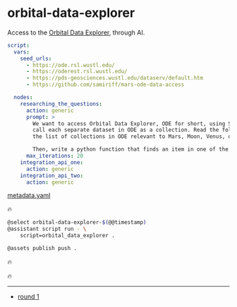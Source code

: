 # orbital-data-explorer

Access to the [Orbital Data Explorer](https://ode.rsl.wustl.edu/), through AI.

```yaml
script:
  vars:
    seed_urls:
      - https://ode.rsl.wustl.edu/
      - https://oderest.rsl.wustl.edu/
      - https://pds-geosciences.wustl.edu/dataserv/default.htm
      - https://github.com/samiriff/mars-ode-data-access

  nodes:
    researching_the_questions:
      action: generic
      prompt: >
        We want to access Orbital Data Explorer, ODE for short, using STAC conventions. So, we consider ODE as a catalog and 
        call each separate dataset in ODE as a collection. Read the following text and write a python function that generates 
        the list of collections in ODE relevant to Mars, Moon, Venus, or Mercury.

        Then, write a python function that finds an item in one of the listed datasets. :::input
      max_iterations: 20
    integration_api_one:
      action: generic
    integration_api_two:
      action: generic

```
[metadata.yaml](../metadata.yaml)

🔥

```bash
@select orbital-data-explorer-$(@@timestamp)
@assistant script run - \
    script=orbital_data_explorer .

@assets publish push .
```

🔥


🔥

---

- [round 1](./round-1.md)
